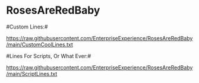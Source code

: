 # RosesAreRedBaby

#Custom Lines:#

https://raw.githubusercontent.com/EnterpriseExperience/RosesAreRedBaby/main/CustomCoolLines.txt

#Lines For Scripts, Or What Ever:#

https://raw.githubusercontent.com/EnterpriseExperience/RosesAreRedBaby/main/ScriptLines.txt
